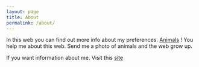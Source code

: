 ```yaml
---
layout: page
title: About
permalink: /about/
---
```


In this web you can find out more info about my preferences. [Animals](/favourite) !
You help me about this web. Send me a photo of animals and the web grow up.

If you want information about me. Visit this [site](/author) 

